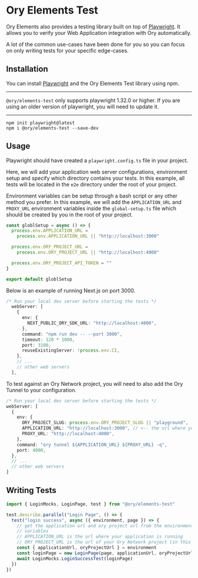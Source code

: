 # Ory Elements Test

Ory Elements also provides a testing library built on top of
[Playwright](https://playwright.dev/). It allows you to verify your Web
Application integration with Ory automatically.

A lot of the common use-cases have been done for you so you can focus on only
writing tests for your specific edge-cases.

## Installation

You can install [Playwright](https://playwright.dev/) and the Ory Elements Test
library using npm.

---

`@ory/elements-test` only supports playwright 1.32.0 or higher. If you are using
an older version of playwright, you will need to update it.

---

```shell
npm init playwright@latest
npm i @ory/elements-test --save-dev
```

## Usage

Playwright should have created a `playwright.config.ts` file in your project.

Here, we will add your application web server configurations, environment setup
and specify which directory contains your tests. In this example, all tests will
be located in the `e2e` directory under the root of your project.

Environment variables can be setup through a bash script or any other method you
prefer. In this example, we will add the `APPLICATION_URL` and `PROXY_URL`
environment variables inside the `global-setup.ts` file which should be created
by you in the root of your project.

```ts
const globlSetup = async () => {
  process.env.APPLICATION_URL =
    process.env.APPLICATION_URL || "http://localhost:3000"

  process.env.ORY_PROJECT_URL =
    process.env.ORY_PROJECT_URL || "http://localhost:4000"

  process.env.ORY_PROJECT_API_TOKEN = ""
}

export default globlSetup
```

Below is an example of running Next.js on port 3000.

```ts
/* Run your local dev server before starting the tests */
  webServer: [
    {
      env: {
        NEXT_PUBLIC_ORY_SDK_URL: "http://localhost:4000",
      },
      command: "npm run dev -- --port 3000",
      timeout: 120 * 1000,
      port: 3100,
      reuseExistingServer: !process.env.CI,
    },
    // ...
    // other web servers
  ],
```

To test against an Ory Network project, you will need to also add the Ory Tunnel
to your configuration.

```ts
/* Run your local dev server before starting the tests */
webServer: [
  {
    env: {
      ORY_PROJECT_SLUG: process.env.ORY_PROJECT_SLUG || "playground",
      APPLICATION_URL: "http://localhost:3000", // <-- the url where your application is running
      PROXY_URL: "http://localhost:4000",
    },
    command: "ory tunnel ${APPLICATION_URL} ${PROXY_URL} -q",
    port: 4000,
  },
  // ...
  // other web servers
]
```

## Writing Tests

```ts
import { LoginMocks, LoginPage, test } from "@ory/elements-test"

test.describe.parallel("Login Page", () => {
  test("login success", async ({ environment, page }) => {
    // get the application url and ory project url from the environment
    // variables
    // APPLICATION_URL is the url where your application is running
    // ORY_PROJECT_URL is the url of your Ory Network project (in this case we mock it)
    const { applicationUrl, oryProjectUrl } = environment
    const loginPage = new LoginPage(page, applicationUrl, oryProjectUrl)
    await LoginMocks.LoginSuccessTest(loginPage)
  })
})
```
